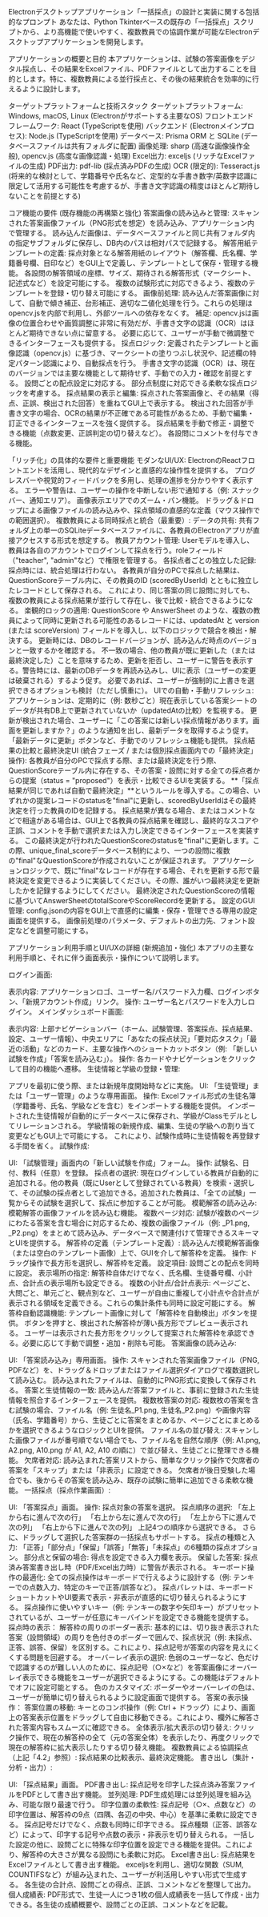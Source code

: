 Electronデスクトップアプリケーション「一括採点」の設計と実装に関する包括的なプロンプト
あなたは、Python Tkinterベースの既存の「一括採点」スクリプトから、より高機能で使いやすく、複数教員での協調作業が可能なElectronデスクトップアプリケーションを開発します。

アプリケーションの概要と目的
本アプリケーションは、試験の答案画像をデジタル採点し、その結果をExcelファイル、PDFファイルとして出力することを目的とします。特に、複数教員による並行採点と、その後の結果統合を効率的に行えるように設計します。

ターゲットプラットフォームと技術スタック
ターゲットプラットフォーム: Windows, macOS, Linux (Electronがサポートする主要なOS)
フロントエンドフレームワーク: React (TypeScriptを使用)
バックエンド (Electronメインプロセス): Node.js (TypeScriptを使用)
データベース: Prisma ORM と SQLite (データベースファイルは共有フォルダに配置)
画像処理: sharp (高速な画像操作全般), opencv.js (高度な画像認識・処理)
Excel出力: exceljs (リッチなExcelファイルの生成)
PDF出力: pdf-lib (採点済みPDFの生成)
OCR (限定的): Tesseract.js (将来的な検討として、学籍番号や氏名など、定型的な手書き数字/英数字認識に限定して活用する可能性を考慮するが、手書き文字認識の精度はほとんど期待しないことを前提とする)

コア機能の要件 (既存機能の再構築と強化)
答案画像の読み込みと管理:
スキャンされた答案画像ファイル（PNG形式を想定）を読み込み、アプリケーション内で管理する。
読み込んだ画像は、データベースファイルと同じ共有フォルダ内の指定サブフォルダに保存し、DB内のパスは相対パスで記録する。
解答用紙テンプレートの定義:
採点対象となる解答用紙のレイアウト（解答欄、氏名欄、学籍番号欄、目印など）をGUI上で定義し、テンプレートとして保存・管理する機能。
各設問の解答領域の座標、サイズ、期待される解答形式（マークシート、記述式など）を設定可能にする。
複数の試験形式に対応できるよう、複数のテンプレートを登録・切り替え可能にする。
画像前処理:
読み込んだ答案画像に対して、自動で傾き補正、台形補正、適切な二値化処理を行う。これらの処理はopencv.jsを内部で利用し、外部ツールへの依存をなくす。
補足: opencv.jsは画像の位置合わせや画質調整に非常に有効だが、手書き文字の認識（OCR）はほとんど期待できない点に留意する。
必要に応じて、ユーザーが手動で微調整できるインターフェースも提供する。
採点ロジック:
定義されたテンプレートと画像認識（opencv.js）に基づき、マークシートの塗りつぶし状況や、記述欄の特定パターン認識により、自動採点を行う。
手書き文字の認識（OCR）は、現在のバージョンでは主要な機能として期待せず、手動での入力・確認を前提とする。
設問ごとの配点設定に対応する。
部分点制度に対応できる柔軟な採点ロジックを考慮する。
採点結果の表示と編集:
採点された答案画像と、その結果（得点、正誤、検出された回答）を重ねてGUI上で表示する。
検出された回答が手書き文字の場合、OCRの結果が不正確である可能性があるため、手動で編集・訂正できるインターフェースを強く提供する。
採点結果を手動で修正・調整できる機能（点数変更、正誤判定の切り替えなど）。
各設問にコメントを付与できる機能。

「リッチ化」の具体的な要件と重要機能
モダンなUI/UX:
ElectronのReactフロントエンドを活用し、現代的なデザインと直感的な操作性を提供する。
プログレスバーや視覚的フィードバックを多用し、処理の進捗を分かりやすく表示する。
エラーや警告は、ユーザーの操作を中断しない形で通知する（例: スナックバー、通知エリア）。
画像表示エリアでのズーム・パン機能。
ドラッグ＆ドロップによる画像ファイルの読み込みや、採点領域の直感的な定義（マウス操作での範囲選択）。
複数教員による同時採点と統合（最重要）:
データの共有: 共有フォルダ上の単一のSQLiteデータベースファイルに、各教員のElectronアプリが直接アクセスする形式を想定する。
教員アカウント管理: Userモデルを導入し、教員は各自のアカウントでログインして採点を行う。roleフィールド（"teacher", "admin"など）で権限を管理する。
各採点者ごとの独立した記録:
採点時には、統合処理は行わない。 各教員が自分のPCで採点した結果は、QuestionScoreテーブル内に、その教員のID (scoredByUserId) とともに独立したレコードとして保存される。
これにより、同じ答案の同じ設問に対しても、複数の教員による採点結果が並行して存在し、後で比較・統合できるようになる。
楽観的ロックの適用: QuestionScore や AnswerSheet のような、複数の教員によって同時に更新される可能性のあるレコードには、updatedAt と version (または scoreVersion) フィールドを導入し、以下のロジックで競合を検出・解決する。
更新時には、DBのレコードバージョンが、読み込んだ時点のバージョンと一致するかを確認する。
不一致の場合、他の教員が既に更新した（または最終決定した）ことを意味するため、更新を拒否し、ユーザーに警告を表示する。警告時には、最新のDBデータを再読み込みし、UIに表示（ユーザーの変更は破棄される）するよう促す。
必要であれば、ユーザーが強制的に上書きを選択できるオプションも検討（ただし慎重に）。
UIでの自動・手動リフレッシュ:
アプリケーションは、定期的に（例: 数秒ごと）現在表示している答案シートのデータが共有DB上で更新されていないか（updatedAtの比較）を監視する。
更新が検出された場合、ユーザーに「この答案には新しい採点情報があります。画面を更新しますか？」のような通知を出し、最新データを取得するよう促す。
「最新データに更新」ボタンなど、手動でのリフレッシュ機能も提供。
採点結果の比較と最終決定UI (統合フェーズ / または個別採点画面内での「最終決定」操作):
各教員が自分のPCで採点する際、または最終決定を行う際、QuestionScoreテーブル内に存在する、その答案・設問に対する全ての採点者からの提案（status = "proposed"）を表示・比較できるUIを実装する。
**「採点結果が同じであれば自動で最終決定」**というルールを導入する。この場合、いずれかの提案レコードのstatusを"final"に更新し、scoredByUserIdはその最終決定を行った教員のIDを記録する。
採点結果が異なる場合、またはコメントなどで相違がある場合は、GUI上で各教員の採点結果を確認し、最終的なスコアや正誤、コメントを手動で選択または入力し決定できるインターフェースを実装する。
この最終決定が行われたQuestionScoreのstatusを"final"に更新します。この際、unique_final_scoreデータベース制約により、一つの設問に複数の"final"なQuestionScoreが作成されないことが保証されます。 アプリケーションロジックで、既に"final"なレコードが存在する場合、それを更新する形で最終決定を変更できるように実装してください。その際、誰がいつ最終決定を更新したかを記録するようにしてください。
最終決定されたQuestionScoreの情報に基づいてAnswerSheetのtotalScoreやScoreRecordを更新する。
設定のGUI管理:
config.jsonの内容をGUI上で直感的に編集・保存・管理できる専用の設定画面を提供する。
画像前処理のパラメータ、デフォルトの出力先、フォント設定などを調整可能にする。

アプリケーション利用手順とUI/UXの詳細 (新規追加・強化)
本アプリの主要な利用手順と、それに伴う画面表示・操作について説明します。

ログイン画面:

表示内容: アプリケーションロゴ、ユーザー名/パスワード入力欄、ログインボタン、「新規アカウント作成」リンク。
操作: ユーザー名とパスワードを入力しログイン。
メインダッシュボード画面:

表示内容: 上部ナビゲーションバー（ホーム、試験管理、答案採点、採点結果、設定、ユーザー情報）、中央エリアに「あなたの採点状況」「要対応タスク」「最近の活動」などのカード、主要な操作へのショートカットボタン（例: 「新しい試験を作成」「答案を読み込む」）。
操作: 各カードやナビゲーションをクリックして目的の機能へ遷移。
生徒情報と学級の登録・管理:

アプリを最初に使う際、または新規年度開始時などに実施。
UI: 「生徒管理」または「ユーザー管理」のような専用画面。
操作:
Excelファイル形式の生徒名簿（学籍番号、氏名、学級などを含む）をインポートする機能を提供。
インポートされた生徒情報が自動的にデータベースに保存され、学級がClassモデルとしてリレーションされる。
学級情報の新規作成、編集、生徒の学級への割り当て変更などもGUI上で可能にする。
これにより、試験作成時に生徒情報を再登録する手間を省く。
試験作成:

UI: 「試験管理」画面内の「新しい試験を作成」フォーム。
操作:
試験名、日付、教科（任意）を登録。
採点者の選択: 現在ログインしている教員が自動的に追加される。他の教員（既にUserとして登録されている教員）を検索・選択して、その試験の採点者として追加できる。追加された教員は、「全ての試験」一覧からその試験を選択して、採点に参加することが可能。
模範解答の読み込み:
模範解答の画像ファイルを読み込む機能。
複数ページ対応: 試験が複数のページにわたる答案を含む場合に対応するため、複数の画像ファイル（例: _P1.png, _P2.png）をまとめて読み込み、データベースで関連付けて管理できるスキーマとUIを提供する。
解答枠の定義（テンプレート定義）:
読み込んだ模範解答画像（または空白のテンプレート画像）上で、GUIを介して解答枠を定義。
操作: ドラッグ操作で長方形を選択し、解答枠を定義。
設定項目:
設問ごとの配点を同時に設定。
表示場所の指定: 解答枠自体だけでなく、氏名欄、生徒番号欄、小計点、合計点の表示場所も設定できる。
複数の小計点/合計点表示: ページごと、大問ごと、単元ごと、観点別など、ユーザーが自由に重複して小計点や合計点が表示される領域を定義できる。これらの集計条件も同時に設定可能にする。
解答枠自動認識機能:
テンプレート画像に対して「解答枠を自動検出」ボタンを提供。
ボタンを押すと、検出された解答枠が薄い長方形でプレビュー表示される。
ユーザーは表示された長方形をクリックして提案された解答枠を承認できる。必要に応じて手動で調整・追加・削除も可能。
答案画像の読み込み:

UI: 「答案読み込み」専用画面。
操作:
スキャンされた答案画像ファイル（PNG, PDFなど）を、ドラッグ＆ドロップまたはファイル選択ダイアログで複数選択して読み込む。
読み込まれたファイルは、自動的にPNG形式に変換して保存される。
答案と生徒情報の一致:
読み込んだ答案ファイルと、事前に登録された生徒情報を照合するインターフェースを提供。
複数枚答案の対応: 複数枚の答案を含む試験の場合、ファイル名（例: 生徒名_P1.png, 生徒名_P2.png）や画像内容（氏名、学籍番号）から、生徒ごとに答案をまとめるか、ページごとにまとめるかを選択できるようなロジックとUIを提供。
ファイル名の並び替え: スキャンした画像ファイルが番号順でない場合でも、ファイル名を自然な順序（例: A1.png, A2.png, A10.png が A1, A2, A10 の順に）で並び替え、生徒ごとに整理できる機能。
欠席者対応:
読み込まれた答案リストから、簡単なクリック操作で欠席者の答案を「スキップ」または「非表示」に設定できる。
欠席者が後日受験した場合でも、後からその答案を読み込み、既存の試験に簡単に追加できる柔軟な機能。
一括採点（採点作業画面）:

UI: 「答案採点」画面。
操作:
採点対象の答案を選択。
採点順序の選択:
「左上から右に進んで次の行」
「右上から左に進んで次の行」
「左上から下に進んで次の列」
「右上から下に進んで次の列」
上記4つの順序から選択できる。
さらに、ドラッグして選択した答案群の一括採点もサポートする。
採点の種類と入力:
「正答」「部分点」「保留」「誤答」「無答」「未採点」の6種類の採点オプション。
部分点と保留の場合: 得点を設定できる入力欄を表示。
保留した答案: 採点済み答案書き出し時（PDF/Excel出力時）に警告が表示される。
キーボード操作の最適化:
全ての採点操作はキーボードで行えるように設計する（例: テンキーでの点数入力、特定のキーで正答/誤答など）。
採点パレットは、キーボードショートカットやUI要素で表示・非表示が直感的に切り替えられるようにする。
採点操作に使いやすいキー（例: テンキーの数字や矢印キー）がプリセットされているが、ユーザーが任意にキーバインドを設定できる機能を提供する。
採点時の表示：
解答枠の周りのボーダー表示: 基本的には、切り抜き表示された答案（設問領域）の周りを色付きのボーダーで囲んで、採点状況（例: 未採点、正答、誤答、保留）を区別する。これにより、採点記号が答案の内容を見えにくくする問題を回避する。
オーバーレイ表示の選択: 色弱のユーザーなど、色だけで認識するのが難しい人のために、採点記号（○×など）を答案画像にオーバーレイ表示できる機能をユーザーが選択できるようにする。この機能はデフォルトでオフに設定可能とする。
色のカスタマイズ: ボーダーやオーバーレイの色は、ユーザーが簡単に切り替えられるように設定画面で提供する。
答案の表示操作：
答案位置の移動: キーとのコンボ操作（例: Ctrl + ドラッグ）により、画面上の答案表示位置をドラッグして自由に移動できる。これにより、欄外に解答された答案内容もスムーズに確認できる。
全体表示/拡大表示の切り替え: クリック操作で、現在の解答枠の全て（元の答案全体）を表示したり、再度クリックで現在の解答枠に拡大表示したりする切り替え機能。
複数教員による協調採点（上記「4.2」参照）: 採点結果の比較表示、最終決定機能。
書き出し（集計・分析・出力）:

UI: 「採点結果」画面。
PDF書き出し:
採点記号を印字した採点済み答案ファイルをPDFとして書き出す機能。
並列処理: PDF生成処理には並列処理を組み込み、可能な限り最速で行う。
印字位置の柔軟性:
採点記号（○×、点数など）の印字位置は、解答枠の9点（四隅、各辺の中央、中心）を基準に柔軟に設定できる。
採点記号だけでなく、点数も同時に印字できる。
採点種類（正答、誤答など）によって、印字する記号や点数の表示・非表示を切り替えられる。
一括した設定の他に、設問ごとに特殊な印字位置を設定できる機能を提供。これにより、解答枠の大きさが異なる設問にも柔軟に対応。
Excel書き出し:
採点結果をExcelファイルとして書き出す機能。
exceljsを利用し、適切な関数（SUM, COUNTIFSなど）が組み込まれた、ユーザーが利活用しやすい形式で生成する。
各生徒の合計点、設問ごとの得点、正誤、コメントなどを整理して出力。
個人成績表:
PDF形式で、生徒一人につき1枚の個人成績表を一括して作成・出力できる。各生徒の成績概要や、設問ごとの正誤、コメントなどを記載。

